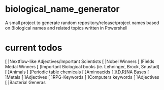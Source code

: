 # biological_name_generator
A small project to generate random repository/release/project names based on Biological names and related topics written in Powershell


# current todos
[ ]Nextflow-like Adjectives/Important Scientists
[ ]Nobel Winners
[ ]Fields Medal Winners
[ ]Important Biological books (ie. Lehninger, Brock, Snustad)
[ ]Animals
[ ]Periodic table chemicals
[ ]Aminoacids
[ ]{D,R}NA Bases
[ ]Metals
[ ]Adjectives
[ ]RPG-Keywords
[ ]Computers keywords
[ ]Adjectives
[ ]Bacterial Generas
